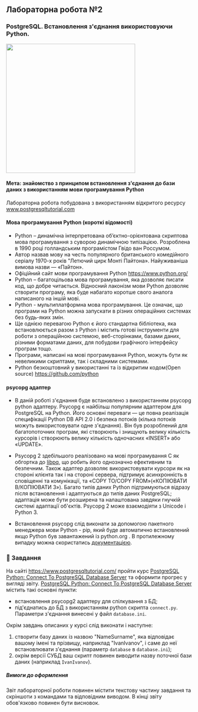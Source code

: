 ## Лабораторна робота №2
### PostgreSQL. Встановлення з'єднання використовуючи Python.
<img src='img/logo.png' width=350/>

#### Мета: знайомство з принципом встановлення з'єднання до бази даних з використанням мови програмування Python
Лабораторна робота побудована з використанням відкритого ресурсу www.postgresqltutorial.com

#### Мова програмування Python (короткі відомості)
* Python  – динамічна інтерпретована об’єктно-орієнтована скриптова мова програмування з суворою динамічною типізацією. Розроблена в 1990 році голландським програмістом Гвідо ван Россумом.
* Автор назвав мову на честь популярного британського комедійного серіалу 1970-х років "Летючий цирк Монті Пайтона». Найуживаніша вимова назви — «Па́йтон».
* Офіційний сайт мови програмування Python https://www.python.org/ 
* Python – багатоцільова мова програмування, яка дозволяє писати код, що добре читається. Відносний лаконізм мови Python дозволяє створити програму, яка буде набагато коротше свого аналога написаного на іншій мові.
* Python - мультиплатформна мова програмування. Це означає, що програми на Python можна запускати в різних операційних системах без будь-яких змін.
* Ще однією перевагою Python є його стандартна бібліотека, яка встановлюється разом з Python і містить готові інструменти для роботи з операційною системою, веб-сторінками, базами даних, різними форматами даних, для побудови графічного інтерфейсу програм тощо.
* Програми, написані на мові програмування Python, можуть бути як невеликими скриптами, так і складними системами.
* Python безкоштовний у використанні та із відкритим кодом(Open source) https://github.com/python


#### psycopg адаптер
* В даній роботі з'єднання буде встановлено з використанням psycopg python адаптеру. Psycopg є найбільш популярним адаптером для PostgreSQL на Python. Його основні переваги — це повна реалізація специфікації Python DB API 2.0 і безпека потоків (кілька потоків можуть використовувати одне з'єднання). Він був розроблений для багатопоточних програм, які створюють і знищують велику кількість курсорів і створюють велику кількість одночасних «INSERT» або «UPDATE». 

* Psycopg 2 здебільшого реалізовано на мові програмування C як обгортка до [libpq](https://www.postgresql.org/docs/9.5/libpq.html), що робить його однозначно ефективним та безпечним. Також адаптер дозволяє використовувати курсори як на стороні клієнта так і на стороні сервера, підтримує асинхронність в сповіщенні та комунікації, та «COPY TO/COPY FROM»(«КОПІЮВАТИ В/КОПІЮВАТИ З»). Багато типів даних Python підтримуються відразу після встановлення і адаптуються до типів даних PostgreSQL; адаптація може бути розширена та налаштована завдяки гнучкій системі адаптації об'єктів. Psycopg 2 може взаємодіяти з Unicode і Python 3.

* Встановлення psycopg слід виконати за допомогою пакетного менеджера мови Python - pip, який буде автоматично встановлений якщо Python був завантажений із python.org . В протилежному випадку можна скористатись [документацією](https://pip.pypa.io/en/stable/installation/).

### 🎯 Завдання
На сайті https://www.postgresqltutorial.com/ пройти курс [PostgreSQL Python: Connect To PostgreSQL Database Server](https://www.postgresqltutorial.com/postgresql-python/connect/) та  оформити прогрес у вигляді звіту.
[PostgreSQL Python: Connect To PostgreSQL Database Server](https://www.postgresqltutorial.com/postgresql-python/connect/) містить такі основні пункти: 
- встановлення psycopg2 адaптеру для спілкування з БД;
- під'єднатись до БД з використанням python скрипта `connect.py`. Параметри з'єднання винесені у файл `database.ini`.

Окрім завдань описаних у курсі слід виконати і наступне: 
1. створити базу даних із назвою "NameSurname", яка відповідає вашому імені та прізвищу, наприклад "IvanIvanov", і саме до неї встановлювати з'єднання (параметр `database` в `database.ini`);
2. окрім версії СУБД ваш скрипт повинен виводити назву поточної бази даних (наприклад `IvanIvanov`).

##### Вимоги до оформлення
Звіт лабораторної роботи повинен містити текстову частину завдання та скріншоти з командами та відповідним виводом. В кінці звіту обов'язково повинен бути висновок.

